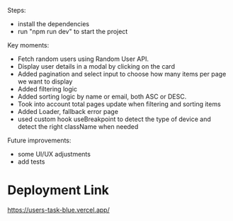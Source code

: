 Steps: 
- install the dependencies
- run "npm run dev" to start the project


Key moments:
- Fetch random users using Random User API.
- Display user details in a modal by clicking on the card
- Added pagination and select input to choose how many items per page we want to display
- Added filtering logic
- Added sorting logic by name or email, both ASC or DESC.
- Took into account total pages update when filtering and sorting items
- Added Loader, fallback error page
- used custom hook useBreakpoint to detect the type of device and detect the right className when needed



Future improvements: 
- some UI/UX adjustments
- add tests


# Deployment Link
https://users-task-blue.vercel.app/